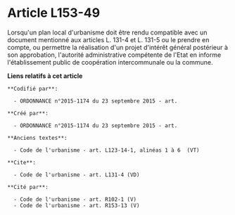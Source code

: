 # Article L153-49

Lorsqu'un plan local d'urbanisme doit être rendu compatible avec un document mentionné aux articles L. 131-4 et L. 131-5 ou
le prendre en compte, ou permettre la réalisation d'un projet d'intérêt général postérieur à son approbation, l'autorité
administrative compétente de l'Etat en informe l'établissement public de coopération intercommunale ou la commune.

**Liens relatifs à cet article**

	**Codifié par**:

	  - ORDONNANCE n°2015-1174 du 23 septembre 2015 - art.

	**Créé par**:

	  - ORDONNANCE n°2015-1174 du 23 septembre 2015 - art.

	**Anciens textes**:

	  - Code de l'urbanisme - art. L123-14-1, alinéas 1 à 6  (VT)

	**Cite**:

	  - Code de l'urbanisme - art. L131-4 (VD)

	**Cité par**:

	  - Code de l'urbanisme - art. R102-1 (V)
	  - Code de l'urbanisme - art. R153-13 (V)
